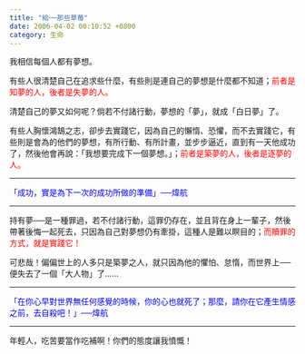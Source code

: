 ```yaml
---
title: "給──那些草莓"
date: 2006-04-02 00:10:52 +0800
category: 生命
---
```

<p>我相信每個人都有夢想。</p><p>有些人很清楚自己在追求些什麼，有些則是連自己的夢想是什麼都不知道；<font color="#ff0000">前者是知夢的人，後者是失夢的人。</font></p><p>清楚自己的夢又如何呢？倘若不付諸行動，夢想的「夢」，就成「白日夢」了。</p><p>有些人胸懷鴻鵠之志，卻步去實踐它，因為自己的懶惰、恐懼，而不去實踐它，有些則是會為的他們的夢想，有所行動、有所計畫，並步步逼近，直到有一天他成功了，然後他會再說：「我想要完成下一個夢想。」；<font color="#ff0000">前者是築夢的人，後者是逐夢的人。</font></p><p /><hr /><p /><p><font color="#0000ff">「成功，實是為下一次的成功所做的準備」──煒航</font></p><p /><hr /><p /><p>持有夢──是一種罪過，若不付諸行動，這罪仍存在，並且背在身上一輩子，然後帶著後悔一起死去，只因為自己對夢想仍有牽掛，這種人是難以瞑目的；<font color="#ff0000">而贖罪的方式，就是實踐它！</font></p><p>可悲哉！偏偏世上的人多只是築夢之人，就只因為他的懼怕、怠惰，而世界上──便失去了一個「大人物」了......</p><p /><hr /><p /><p><font color="#0000ff">「在你心早對世界無任何感覺的時候，你的心也就死了；</font><font color="#0000ff">那麼，請你在它產生情感之前，去自殺吧！」──煒航</font></p><p /><hr /><p /><p>年輕人，吃苦要當作吃補啊！你們的態度讓我憤慨！</p>
